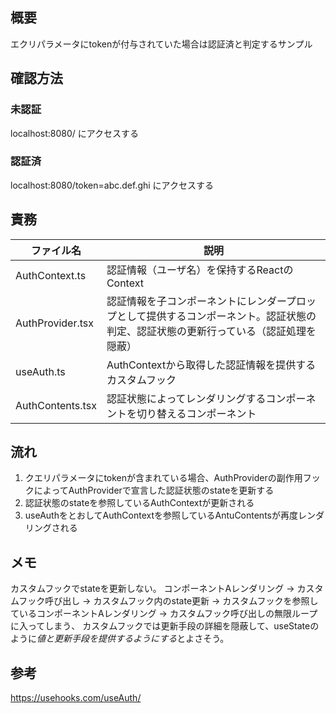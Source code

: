 ## 概要

エクリパラメータにtokenが付与されていた場合は認証済と判定するサンプル

## 確認方法

### 未認証

localhost:8080/
にアクセスする

### 認証済

localhost:8080/token=abc.def.ghi
にアクセスする

## 責務

| ファイル名 | 説明 |
| ---- | ---- |
| AuthContext.ts | 認証情報（ユーザ名）を保持するReactのContext |
| AuthProvider.tsx | 認証情報を子コンポーネントにレンダープロップとして提供するコンポーネント。認証状態の判定、認証状態の更新行っている（認証処理を隠蔽） |
| useAuth.ts | AuthContextから取得した認証情報を提供するカスタムフック |
| AuthContents.tsx | 認証状態によってレンダリングするコンポーネントを切り替えるコンポーネント |

## 流れ

1. クエリパラメータにtokenが含まれている場合、AuthProviderの副作用フックによってAuthProviderで宣言した認証状態のstateを更新する
1. 認証状態のstateを参照しているAuthContextが更新される
1. useAuthをとおしてAuthContextを参照しているAntuContentsが再度レンダリングされる

## メモ

カスタムフックでstateを更新しない。
コンポーネントAレンダリング -> カスタムフック呼び出し -> カスタムフック内のstate更新 -> カスタムフックを参照しているコンポーネントAレンダリング -> カスタムフック呼び出しの無限ループに入ってしまう、
カスタムフックでは更新手段の詳細を隠蔽して、useStateのように*値と更新手段を提供するようにする*とよさそう。

## 参考

https://usehooks.com/useAuth/
